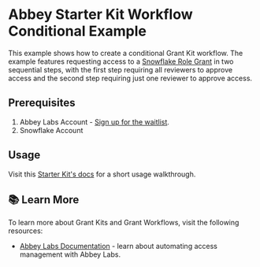 # Abbey Starter Kit Workflow Conditional Example

This example shows how to create a conditional Grant Kit workflow.
The example features requesting access to a [Snowflake Role Grant](https://registry.terraform.io/providers/Snowflake-Labs/snowflake/latest/docs/resources/role_grants) 
in two sequential steps, with the first step requiring all reviewers to approve access and 
the second step requiring just one reviewer to approve access.

## Prerequisites

1. Abbey Labs Account - [Sign up for the waitlist](https://abbey.so/sign-up).
2. Snowflake Account

## Usage

Visit this [Starter Kit's docs](https://docs.abbey.so/tutorials/grant-workflows/conditional-grant-workflows) for a short usage walkthrough.

## :books: Learn More

To learn more about Grant Kits and Grant Workflows, visit the following resources:

- [Abbey Labs Documentation](https://docs.abbey.so) - learn about automating access management with Abbey Labs.
